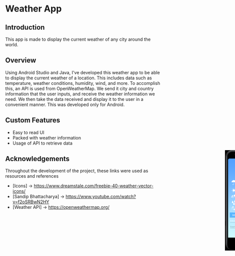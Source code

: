 # Weather App

## Introduction
This app is made to display the current weather of any city around the world.

<div style="width: 1000px; height 600px;"><img src="https://github.com/edwarddemy/WeatherAppAndroid/blob/main/w1.PNG?raw=true" width="15%" height="15%" align="right"></div>


## Overview
Using Android Studio and Java, I've developed this weather app to be able to display the current weather of a location. This includes data such as temperature, weather conditions, humidity, wind, and more. To accomplish this, an API is used from OpenWeatherMap. We send it city and country information that the user inputs, and receive the weather information we need. We then take the data received and display it to the user in a convenient manner. This was developed only for Android.

## Custom Features
- Easy to read UI
- Packed with weather information
- Usage of API to retrieve data
<div style="width: 1000px; height 600px;"><img src="https://github.com/edwarddemy/WeatherAppAndroid/blob/main/w2.PNG?raw=true" width="15%" height="15%" align="right"></div>

## Acknowledgements

Throughout the development of the project, these links were used as resources and references

- [Icons] -> https://www.dreamstale.com/freebie-40-weather-vector-icons/
- [Sandip Bhattacharya] -> https://www.youtube.com/watch?v=f2oSRBwN2HY
- [Weather API] -> https://openweathermap.org/
